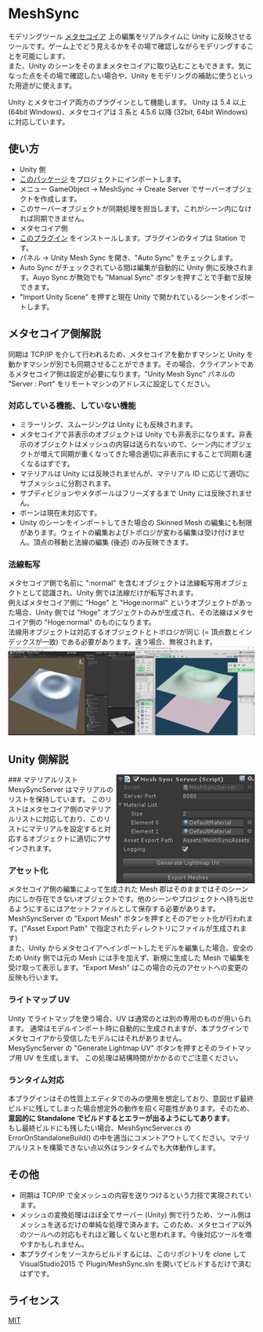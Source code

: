 # MeshSync

モデリングツール [メタセコイア](http://www.metaseq.net/) 上の編集をリアルタイムに Unity に反映させるツールです。ゲーム上でどう見えるかをその場で確認しながらモデリングすることを可能にします。  
また、Unity のシーンをそのままメタセコイアに取り込むこともできます。気になった点をその場で確認したい場合や、Unity をモデリングの補助に使うといった用途がに使えます。

Unity とメタセコイア両方のプラグインとして機能します。
Unity は 5.4 以上 (64bit Windows)、メタセコイアは 3 系と 4.5.6 以降 (32bit, 64bit Windows) に対応しています。

## 使い方
- Unity 側
 - [このパッケージ](https://github.com/i-saint/MeshSync/releases/download/0.7.1/MeshSync.unitypackage) をプロジェクトにインポートします。
 - メニュー GameObject -> MeshSync -> Create Server でサーバーオブジェクトを作成します。
 - このサーバーオブジェクトが同期処理を担当します。これがシーン内になければ同期できません。
- メタセコイア側
 - [このプラグイン](https://github.com/i-saint/MeshSync/releases/download/0.7.1/UnityMeshSync.for.Metasequoia.zip) をインストールします。プラグインのタイプは Station です。
 - パネル -> Unity Mesh Sync を開き、"Auto Sync" をチェックします。
 - Auto Sync がチェックされている間は編集が自動的に Unity 側に反映されます。Auyo Sync が無効でも "Manual Sync" ボタンを押すことで手動で反映できます。
  - "Import Unity Scene" を押すと現在 Unity で開かれているシーンをインポートします。

## メタセコイア側解説

同期は TCP/IP を介して行われるため、メタセコイアを動かすマシンと Unity を動かすマシンが別でも同期させることができます。その場合、クライアントであるメタセコイア側は設定が必要になります。"Unity Mesh Sync" パネルの "Server : Port" をリモートマシンのアドレスに設定してください。

### 対応している機能、していない機能
- ミラーリング、スムージングは Unity にも反映されます。
- メタセコイアで非表示のオブジェクトは Unity でも非表示になります。非表示のオブジェクトはメッシュの内容は送られないので、シーン内にオブジェクトが増えて同期が重くなってきた場合適切に非表示にすることで同期も速くなるはずです。
- マテリアルは Unity には反映されませんが、マテリアル ID に応じて適切にサブメッシュに分割されます。
- サブディビジョンやメタボールはフリーズするまで Unity には反映されません。
- ボーンは現在未対応です。
- Unity のシーンをインポートしてきた場合の Skinned Mesh の編集にも制限があります。ウェイトの編集およびトポロジが変わる編集は受け付けません。頂点の移動と法線の編集 (後述) のみ反映できます。

### 法線転写
 メタセコイア側で名前に ":normal" を含むオブジェクトは法線転写用オブジェクトとして認識され、Unity 側では法線だけが転写されます。  
 例えばメタセコイア側に "Hoge" と "Hoge:normal" というオブジェクトがあった場合、Unity 側では "Hoge" オブジェクトのみが生成され、その法線はメタセコイア側の "Hoge:normal" のものになります。  
 法線用オブジェクトは対応するオブジェクトとトポロジが同じ (= 頂点数とインデックスが一致) である必要があります。違う場合、無視されます。  
![normal editing](doc/normal_editing.png)

## Unity 側解説

<img align="right" src="doc/MeshSyncServer.png">
### マテリアルリスト
MesySyncServer はマテリアルのリストを保持しています。
このリストはメタセコイア側のマテリアルリストに対応しており、このリストにマテリアルを設定すると対応するオブジェクトに適切にアサインされます。

### アセット化
メタセコイア側の編集によって生成された Mesh 郡はそのままではそのシーン内にしか存在できないオブジェクトです。他のシーンやプロジェクトへ持ち出せるようにするにはアセットファイルとして保存する必要があります。MeshSyncServer の "Export Mesh" ボタンを押すとそのアセット化が行われます。("Asset Export Path" で指定されたディレクトリにファイルが生成されます)  
また、Unity からメタセコイアへインポートしたモデルを編集した場合、安全のため Unity 側では元の Mesh には手を加えず、新規に生成した Mesh で編集を受け取って表示します。"Export Mesh" はこの場合の元のアセットへの変更の反映も行います。

### ライトマップ UV
Unity でライトマップを使う場合、UV は通常のとは別の専用のものが用いられます。
通常はモデルインポート時に自動的に生成されますが、本プラグインでメタセコイアから受信したモデルにはそれがありません。  
MesySyncServer の "Generate Lightmap UV" ボタンを押すとそのライトマップ用 UV を生成します。
この処理は結構時間がかかるのでご注意ください。

### ランタイム対応
本プラグインはその性質上エディタでのみの使用を想定しており、意図せず最終ビルドに残してしまった場合想定外の動作を招く可能性があります。そのため、**意図的に Standalone でビルドするとエラーが出るようにしてあります**。  
もし最終ビルドにも残したい場合、MeshSyncServer.cs の ErrorOnStandaloneBuild() の中を適当にコメントアウトしてください。マテリアルリストを構築できない点以外はランタイムでも大体動作します。

## その他
- 同期は TCP/IP で全メッシュの内容を送りつけるという力技で実現されています。  
- メッシュの変換処理はほぼ全てサーバー (Unity) 側で行うため、ツール側はメッシュを送るだけの単純な処理で済みます。このため、メタセコイア以外のツールへの対応もそれほど難しくないと思われます。今後対応ツールを増やすかもしれません。  
- 本プラグインをソースからビルドするには、このリポジトリを clone して VisualStudio2015 で Plugin/MeshSync.sln を開いてビルドするだけで済むはずです。  


## ライセンス
[MIT](LICENSE.txt)
